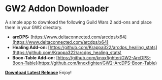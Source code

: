 # GW2 Addon Downloader

A simple app to download the following Guild Wars 2 add-ons and place them in your GW2 directory.

*   **arcDPS:** [https://www.deltaconnected.com/arcdps/x64](https://www.deltaconnected.com/arcdps/x64)
*   **Healing Add-on:** [https://github.com/Krappa322/arcdps_healing_stats](https://github.com/Krappa322/arcdps_healing_stats)
*   **Boon-Table Add-on:** [https://github.com/knoxfighter/GW2-ArcDPS-Boon-Table](https://github.com/knoxfighter/GW2-ArcDPS-Boon-Table)

**[Download Latest Release](https://github.com/theextendedname/arcDPS-Installer/releases/latest)**
Enjoy!
